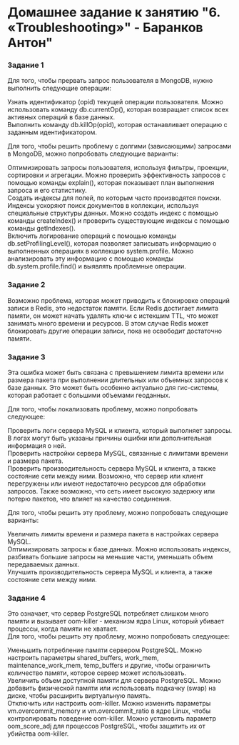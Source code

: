 # Домашнее задание к занятию "6. «Troubleshooting»" - Баранков Антон"

### Задание 1
Для того, чтобы прервать запрос пользователя в MongoDB, нужно выполнить следующие операции:  

Узнать идентификатор (opid) текущей операции пользователя. Можно использовать команду db.currentOp(), которая возвращает список всех активных операций в базе данных.  
Выполнить команду db.killOp(opid), которая останавливает операцию с заданным идентификатором.  

Для того, чтобы решить проблему с долгими (зависающими) запросами в MongoDB, можно попробовать следующие варианты:  

Оптимизировать запросы пользователя, используя фильтры, проекции, сортировки и агрегации. Можно проверить эффективность запросов с помощью команды explain(), которая показывает план выполнения запроса и его статистику.  
Создать индексы для полей, по которым часто производятся поиски. Индексы ускоряют поиск документов в коллекции, используя специальные структуры данных. Можно создать индекс с помощью команды createIndex() и проверить существующие индексы с помощью команды getIndexes().  
Включить логирование операций с помощью команды db.setProfilingLevel(), которая позволяет записывать информацию о выполненных операциях в коллекцию system.profile. Можно анализировать эту информацию с помощью команды db.system.profile.find() и выявлять проблемные операции.  

### Задание 2
Возможно проблема, которая может приводить к блокировке операций записи в Redis, это недостаток памяти. Если Redis достигает лимита памяти, он может начать удалять ключи с истекшим TTL, что может занимать много времени и ресурсов. В этом случае Redis может блокировать другие операции записи, пока не освободит достаточно памяти.

### Задание 3
Эта ошибка может быть связана с превышением лимита времени или размера пакета при выполнении длительных или объемных запросов к базе данных. Это может быть особенно актуально для гис-системы, которая работает с большими объемами геоданных.  

Для того, чтобы локализовать проблему, можно попробовать следующее:  

Проверить логи сервера MySQL и клиента, который выполняет запросы. В логах могут быть указаны причины ошибки или дополнительная информация о ней.  
Проверить настройки сервера MySQL, связанные с лимитами времени и размера пакета.  
Проверить производительность сервера MySQL и клиента, а также состояние сети между ними. Возможно, что сервер или клиент перегружены или имеют недостаточно ресурсов для обработки запросов. Также возможно, что сеть имеет высокую задержку или потерю пакетов, что влияет на качество соединения.  

Для того, чтобы решить эту проблему, можно попробовать следующие варианты:  

Увеличить лимиты времени и размера пакета в настройках сервера MySQL.  
Оптимизировать запросы к базе данных. Можно использовать индексы, разбивать большие запросы на меньшие части, уменьшать объем передаваемых данных.  
Улучшить производительность сервера MySQL и клиента, а также состояние сети между ними.  

### Задание 4
Это означает, что сервер PostgreSQL потребляет слишком много памяти и вызывает oom-killer - механизм ядра Linux, который убивает процессы, когда памяти не хватает.   
Для того, чтобы решить эту проблему, можно попробовать следующее:  

Уменьшить потребление памяти сервером PostgreSQL. Можно настроить параметры shared_buffers, work_mem, maintenance_work_mem, temp_buffers и другие, чтобы ограничить количество памяти, которое сервер может использовать.  
Увеличить объем доступной памяти для сервера PostgreSQL. Можно добавить физической памяти или использовать подкачку (swap) на диске, чтобы расширить виртуальную память.  
Отключить или настроить oom-killer. Можно изменить параметры vm.overcommit_memory и vm.overcommit_ratio в ядре Linux, чтобы контролировать поведение oom-killer. Можно установить параметр oom_score_adj для процессов PostgreSQL, чтобы защитить их от убийства oom-killer.  

